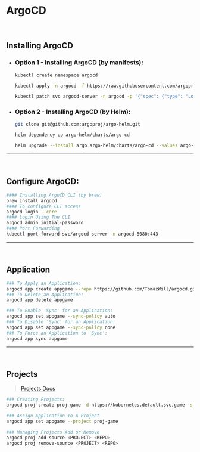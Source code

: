 # ArgoCD

<br>

## Installing ArgoCD
- ### Option 1 - Installing ArgoCD (by manifests):
    ```sh
    kubectl create namespace argocd

    kubectl apply -n argocd -f https://raw.githubusercontent.com/argoproj/argo-cd/stable/manifests/install.yaml
    
    kubectl patch svc argocd-server -n argocd -p '{"spec": {"type": "LoadBalancer"}}'
    ```
- ### Option 2 - Installing ArgoCD (by Helm):
    ```sh
    git clone git@github.com:argoproj/argo-helm.git

    helm dependency up argo-helm/charts/argo-cd

    helm upgrade --install argo argo-helm/charts/argo-cd --values argo-helm/charts/argo-cd/values.yaml --namespace=argo --create-namespace
    ```

--- 
<br>


## Configure ArgoCD:
```sh
#### Installing ArgoCD CLI (by brew)
brew install argocd
#### To configure CLI access
argocd login --core
#### Login Using The CLI
argocd admin initial-password
#### Port Forwarding
kubectl port-forward svc/argocd-server -n argocd 8080:443
```

--- 
<br>

## Application
```sh
### To Apply an Application:
argocd app create appgame --repo https://github.com/TomazWill/argocd.git --path k8s --dest-server https://kubernetes.default.svc --dest-namespace game
### To Delete an Application:
argocd app delete appgame

### To Enable 'Sync' for an Application:
argocd app set appgame --sync-policy auto
### To Disable 'Sync' for an Application:
argocd app set appgame --sync-policy none
### To Force an Application to 'Sync':
argocd app sync appgame

```

--- 
<br>

## Projects
> [Projects Docs](https://argo-cd.readthedocs.io/en/stable/user-guide/projects/)
```sh
### Creating Projects:
argocd proj create proj-game -d https://kubernetes.default.svc,game -s https://github.com/TomazWill/argocd.git

### Assign Application To A Project
argocd app set appgame --project proj-game

### Managing Projects Add or Remove 
argocd proj add-source <PROJECT> <REPO>
argocd proj remove-source <PROJECT> <REPO>
```